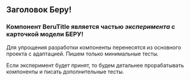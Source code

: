 ## Заголовок Беру!

### Компонент BeruTitle является частью _эксперимента_ с карточкой модели **БЕРУ!**

Для упрощения разработки компоненты перенесятся из основного проекта с адаптацией.
Пишем только минимальные тесты.

Если эксперимент будет принят, то будем детальнее прорабатывать компоненты и писать дополнительные тесты.
